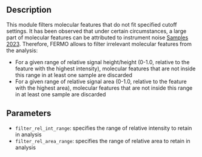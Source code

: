 ## Description

This module filters molecular features that do not fit specified cutoff settings. It has been observed that under certain circumstances, a large part of molecular features can be attributed to instrument noise [Samples 2023](https://doi.org/10.1021/acs.analchem.2c04632). Therefore, FERMO allows to filter irrelevant molecular features from the analysis:

- For a given range of relative signal height/height (0-1.0, relative to the feature with the highest intensity), molecular features that are not inside this range in at least one sample are discarded
- For a given range of relative signal area (0-1.0, relative to the feature with the highest area), molecular features that are not inside this range in at least one sample are discarded


## Parameters

- `filter_rel_int_range`: specifies the range of relative intensity to retain in analysis
- `filter_rel_area_range`: specifies the range of relative area to retain in analysis
